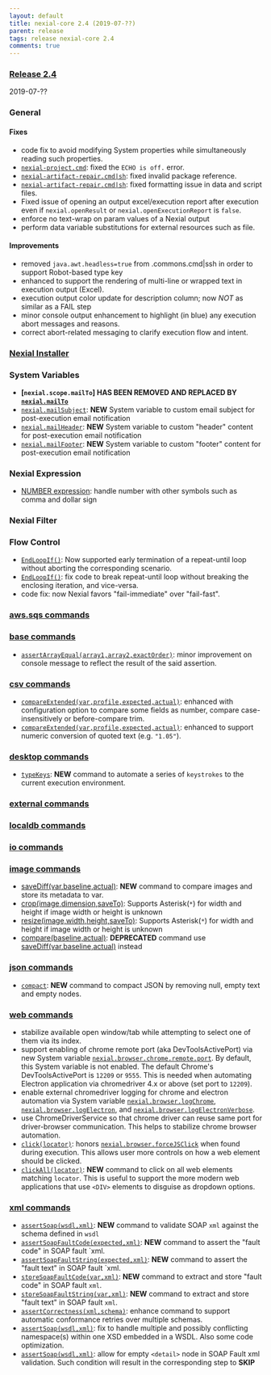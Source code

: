 ```yaml
---
layout: default
title: nexial-core 2.4 (2019-07-??)
parent: release
tags: release nexial-core 2.4
comments: true
---
```


### <a href="https://github.com/nexiality/nexial-core/releases/tag/nexial-core-v2.4_???" class="external-link" target="_nexial_link">Release 2.4</a>
2019-07-??


### General
#### Fixes
- code fix to avoid modifying System properties while simultaneously reading such properties.
- [`nexial-project.cmd`](../userguide/BatchFiles#nexial-projectcmd--nexial-projectsh): fixed the `ECHO is off.` error.
- [`nexial-artifact-repair.cmd|sh`](../userguide/BatchFiles#nexial-artifact-repaircmd--nexial-artifact-repairsh): 
  fixed invalid package reference.
- [`nexial-artifact-repair.cmd|sh`](../userguide/BatchFiles#nexial-artifact-repaircmd--nexial-artifact-repairsh):
  fixed formatting issue in data and script files.  
- Fixed issue of opening an output excel/execution report after execution even if `nexial.openResult` or 
 `nexial.openExecutionReport` is `false`.
- enforce no text-wrap on param values of a Nexial output
- perform data variable substitutions for external resources such as file.

#### Improvements
- removed `java.awt.headless=true` from .commons.cmd|ssh in order to support Robot-based type key
- enhanced to support the rendering of multi-line or wrapped text in execution output (Excel).
- execution output color update for description column; now *NOT* as similar as a FAIL step
- minor console output enhancement to highlight (in blue) any execution abort messages and reasons.
- correct abort-related messaging to clarify execution flow and intent.

### [Nexial Installer](https://github.com/nexiality/nexial-installer)


### System Variables
- **[`nexial.scope.mailTo`] HAS BEEN REMOVED AND REPLACED BY [`nexial.mailTo`](../systemvars/index#nexial.mailTo)**
- [`nexial.mailSubject`](../systemvars/index#nexial.mailSubject): **NEW** System variable to custom email subject for
  post-execution email notification
- [`nexial.mailHeader`](../systemvars/index#nexial.mailHeader): **NEW** System variable to custom "header" content for
  post-execution email notification
- [`nexial.mailFooter`](../systemvars/index#nexial.mailFooter): **NEW** System variable to custom "footer" content for
  post-execution email notification


### Nexial Expression
- [NUMBER expression](../expressions/NUMBERexpression): handle number with other symbols such as comma and dollar sign


### Nexial Filter


### Flow Control
- [`EndLoopIf()`](../flowcontrols/index#endloopifcondition): Now supported early termination of a repeat-until loop
  without aborting the corresponding scenario.
- [`EndLoopIf()`](../flowcontrols/index#endloopifcondition): fix code to break repeat-until loop without breaking the 
  enclosing iteration, and vice-versa.
- code fix: now Nexial favors "fail-immediate" over "fail-fast".


### [aws.sqs commands](../commands/aws.sqs)


### [base commands](../commands/base)
- [`assertArrayEqual(array1,array2,exactOrder)`](../commands/base/assertArrayEqual(array1,array2,exactOrder)): minor
  improvement on console message to reflect the result of the said assertion.


### [csv commands](../commands/csv)
- [`compareExtended(var,profile,expected,actual)`](../commands/csv/compareExtended(var,profile,expected,actual)):
  enhanced with configuration option to compare some fields as number, compare case-insensitively or before-compare trim.
- [`compareExtended(var,profile,expected,actual)`](../commands/csv/compareExtended(var,profile,expected,actual)):
  enhanced to support numeric conversion of quoted text (e.g. `"1.05"`). 


### [desktop commands](../commands/desktop)
- [`typeKeys`](../commands/desktop/typeKeys(os,keystrokes)): **NEW** command to automate a series of `keystrokes` to 
  the current execution environment.
  

### [external commands](../commands/external)


### [localdb commands](../commands/localdb)


### [io commands](../commands/io)


### [image commands](../commands/image)
- [saveDiff(var,baseline,actual)](../commands/image/saveDiff(var,baseline,actual)): **NEW** command to compare images
  and store its metadata to var.
- [crop(image,dimension,saveTo)](../commands/image/crop(image,dimension,saveTo)): Supports Asterisk(`*`) for width and 
  height if image width or height is unknown 
- [resize(image,width,height,saveTo)](../commands/image/resize(image,width,height,saveTo)): Supports Asterisk(`*`) for 
  width and height if image width or height is unknown
- [compare(baseline,actual)](../commands/image/compare(baseline,actual)): **DEPRECATED** command use 
  [saveDiff(var,baseline,actual)](../commands/image/saveDiff(var,baseline,actual)) instead


### [json commands](../commands/json)
- [`compact`](../commands/json/compact()): **NEW** command to compact JSON by removing null, empty text and empty nodes.


### [web commands](../commands/web)
- stabilize available open window/tab while attempting to select one of them via its index.
- support enabling of chrome remote port (aka DevToolsActivePort) via new System variable 
  [`nexial.browser.chrome.remote.port`](../systemvars/index#nexial.browser.chrome.remote.port). By default, this System 
  variable is not enabled. The default Chrome's DevToolsActivePort is `12209` or `9555`. This is needed when automating 
  Electron application via chromedriver 4.x or above (set port to `12209`).
- enable external chromedriver logging for chrome and electron automation via System variable 
  [`nexial.browser.logChrome`](../systemvars/index#nexial.browser.logChrome), 
  [`nexial.browser.logElectron`](../systemvars/index#nexial.browser.logElectron), and 
  [`nexial.browser.logElectronVerbose`](../systemvars/index#nexial.browser.logElectronVerbose).
- use ChromeDriverService so that chrome driver can reuse same port for driver-browser communication. This helps to 
  stabilize chrome browser automation.
- [`click(locator)`](../commands/web/click(locator)): honors 
  [`nexial.browser.forceJSClick`](../systemvars/index#nexial.browser.forceJSClick) when found during execution. This 
  allows user more controls on how a web element should be clicked.
- [`clickAll(locator)`](../commands/web/clickAll(locator)): **NEW** command to click on all web elements matching 
  `locator`. This is useful to support the more modern web applications that use `<DIV>` elements to disguise as 
  dropdown options.


### [xml commands](../commands/xml)
- [`assertSoap(wsdl,xml)`](../commands/xml/assertSoap(wsdl,xml)): **NEW** command to validate SOAP `xml` against the 
  schema defined in `wsdl`
- [`assertSoapFaultCode(expected,xml)`](../commands/xml/assertSoapFaultCode(expected,xml)): **NEW** command to assert 
  the "fault code" in SOAP fault `xml. 
- [`assertSoapFaultString(expected,xml)`](../commands/xml/assertSoapFaultString(expected,xml)): **NEW** command to 
  assert the "fault text" in SOAP fault `xml. 
- [`storeSoapFaultCode(var,xml)`](../commands/xml/storeSoapFaultCode(var,xml)): **NEW** command to extract and store 
  "fault code" in SOAP fault `xml`. 
- [`storeSoapFaultString(var,xml)`](../commands/xml/storeSoapFaultString(var,xml)): **NEW** command to extract and 
  store "fault text" in SOAP fault `xml`. 
- [`assertCorrectness(xml,schema)`](../commands/xml/assertCorrectness(xml,schema)): enhance command to support automatic 
  conformance retries over multiple schemas.
- [`assertSoap(wsdl,xml)`](../commands/xml/assertSoap(wsdl,xml)): fix to handle multiple and possibly conflicting 
  namespace(s) within one XSD embedded in a WSDL. Also some code optimization.
- [`assertSoap(wsdl,xml)`](../commands/xml/assertSoap(wsdl,xml)): allow for empty `<detail>` node in SOAP Fault xml 
  validation. Such condition will result in the corresponding step to **SKIP** 